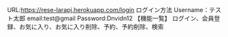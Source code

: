 URL:https://rese-larapj.herokuapp.com/login
ログイン方法
Username：テスト太郎
email:test@gmail
Password:Dnvidn12
【機能一覧】 ログイン、会員登録、お気に入り、お気に入り削除、予約、予約削除、検索
